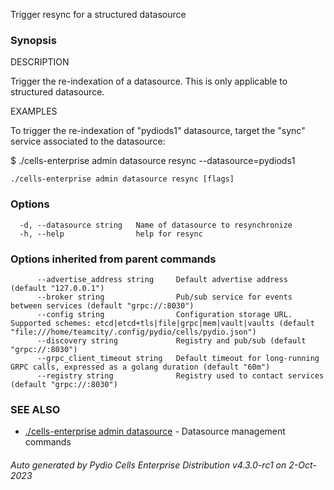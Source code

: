 Trigger resync for a structured datasource

### Synopsis


DESCRIPTION

  Trigger the re-indexation of a datasource. This is only applicable to structured datasource.

EXAMPLES

  To trigger the re-indexation of "pydiods1" datasource, target the "sync" service associated to the datasource: 

  $ ./cells-enterprise admin datasource resync --datasource=pydiods1



```
./cells-enterprise admin datasource resync [flags]
```

### Options

```
  -d, --datasource string   Name of datasource to resynchronize
  -h, --help                help for resync
```

### Options inherited from parent commands

```
      --advertise_address string     Default advertise address (default "127.0.0.1")
      --broker string                Pub/sub service for events between services (default "grpc://:8030")
      --config string                Configuration storage URL. Supported schemes: etcd|etcd+tls|file|grpc|mem|vault|vaults (default "file:///home/teamcity/.config/pydio/cells/pydio.json")
      --discovery string             Registry and pub/sub (default "grpc://:8030")
      --grpc_client_timeout string   Default timeout for long-running GRPC calls, expressed as a golang duration (default "60m")
      --registry string              Registry used to contact services (default "grpc://:8030")
```

### SEE ALSO

* [./cells-enterprise admin datasource](./cells-enterprise-admin-datasource)	 - Datasource management commands

###### Auto generated by Pydio Cells Enterprise Distribution v4.3.0-rc1 on 2-Oct-2023
